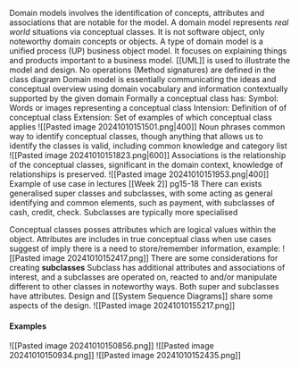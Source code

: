 Domain models involves the identification of concepts, attributes and associations that are notable for the model.
A domain model represents *real world* situations via conceptual classes.
It is not software object, only noteworthy domain concepts or objects.
A type of domain model is a unified process (UP) business object model. It focuses on explaining things and products important to a business model.
[[UML]] is used to illustrate the model and design.
No operations (Method signatures) are defined in the class diagram
Domain model is essentially communicating the ideas and conceptual overview using domain vocabulary and information contextually supported by the given domain
Formally a conceptual class has:
Symbol: Words or images representing a conceptual class
Intension: Definition of of conceptual class
Extension: Set of examples of which conceptual class applies
![[Pasted image 20241010151501.png|400]]
Noun phrases common way to identify conceptual classes, though anything that allows us to identify the classes is valid, including common knowledge and category list
![[Pasted image 20241010151823.png|600]]
Associations is the relationship of the conceptual classes, significant in the domain context, knowledge of relationships is preserved.
![[Pasted image 20241010151953.png|400]]
Example of use case in lectures [[Week 2]] pg15-18
There can exists generalised super classes and subclasses, with some acting as general identifying and common elements, such as payment, with subclasses of cash, credit, check.
Subclasses are typically more specialised

Conceptual classes posses attributes which are logical values within the object. Attributes are includes in true conceptual class when use cases suggest of imply there is a need to store/remember information, example:
![[Pasted image 20241010152417.png]]
There are some considerations for creating **subclasses**
Subclass has additional attributes and associations of interest, and a subclasses are operated on, reacted to and/or manipulate different to other classes in noteworthy ways.
Both super and subclasses have attributes.
Design and [[System Sequence Diagrams]] share some aspects of the design.
![[Pasted image 20241010155217.png]]

#### Examples
![[Pasted image 20241010150856.png]]
![[Pasted image 20241010150934.png]]
![[Pasted image 20241010152435.png]]